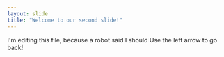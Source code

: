 ```yaml
---
layout: slide
title: "Welcome to our second slide!"
---
```

I'm editing this file, because a robot said I should
Use the left arrow to go back!
